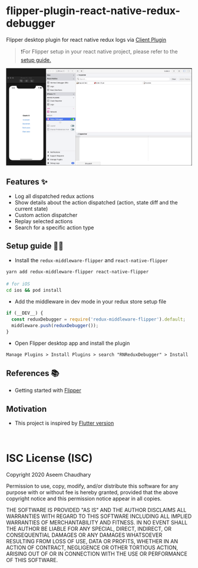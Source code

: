 # flipper-plugin-react-native-redux-debugger
Flipper desktop plugin for react native redux logs via [Client Plugin](https://github.com/aseemc/redux-middleware-flipper)

> ❗For Flipper setup in your react native project, please refer to the [setup guide.](https://fbflipper.com/docs/getting-started/react-native)

![Workflow](./assets/rn-redux-flipper.gif)

## Features ✨

- Log all dispatched redux actions
- Show details about the action dispatched (action, state diff and the current state)
- Custom action dispatcher
- Replay selected actions
- Search for a specific action type

## Setup guide ✍🏻

- Install the `redux-middleware-flipper` and `react-native-flipper`
```bash
yarn add redux-middleware-flipper react-native-flipper

# for iOS
cd ios && pod install
```
- Add the middleware in dev mode in your redux store setup file
```javascript
if (__DEV__) {
  const reduxDebugger = require('redux-middleware-flipper').default;
  middleware.push(reduxDebugger());
}
```
- Open Flipper desktop app and install the plugin 
```
Manage Plugins > Install Plugins > search "RNReduxDebugger" > Install
```

## References 📚

- Getting started with [Flipper](https://fbflipper.com/docs/tutorial/intro)

## Motivation

- This project is inspired by [Flutter version](https://github.com/leanflutter/flipper-plugin-reduxinspector)

<br>

# ISC License (ISC)
Copyright 2020 Aseem Chaudhary

Permission to use, copy, modify, and/or distribute this software for any purpose with or without fee is hereby granted, provided that the above copyright notice and this permission notice appear in all copies.

THE SOFTWARE IS PROVIDED "AS IS" AND THE AUTHOR DISCLAIMS ALL WARRANTIES WITH REGARD TO THIS SOFTWARE INCLUDING ALL IMPLIED WARRANTIES OF MERCHANTABILITY AND FITNESS. IN NO EVENT SHALL THE AUTHOR BE LIABLE FOR ANY SPECIAL, DIRECT, INDIRECT, OR CONSEQUENTIAL DAMAGES OR ANY DAMAGES WHATSOEVER RESULTING FROM LOSS OF USE, DATA OR PROFITS, WHETHER IN AN ACTION OF CONTRACT, NEGLIGENCE OR OTHER TORTIOUS ACTION, ARISING OUT OF OR IN CONNECTION WITH THE USE OR PERFORMANCE OF THIS SOFTWARE.